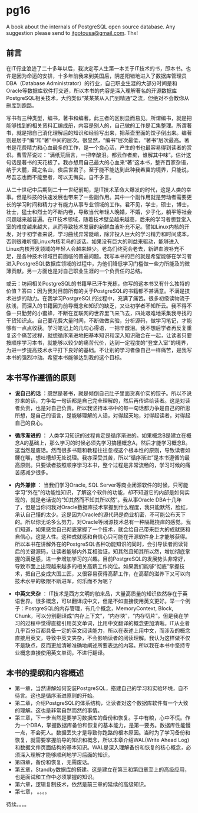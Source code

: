 # pg16
A book about the internals of PostgreSQL open source database. Any suggestion please send to itgotousa@gmail.com. Thx!


## 前言

在IT行业浪迹了二十多年以后，我决定写人生第一本关于IT技术的书，即本书。也许是因为命运的安排，十多年前我来到美国后，阴差阳错地进入了数据库管理员DBA（Database Administrator）的行业，自己职业生涯的大部分时间是和Oracle等数据库软件打交道，所以本书的内容是深入理解著名的开源数据库PostgreSQL相关技术，大约类似“某某某从入门到精通”之流，但绝对不会教你从删库到跑路。

写书有三种类型，编书，著书和编著。此三者的区别显而易见。所谓编书，就是把能够找到的相关资料汇编成册，内容是别人的，自己做的工作是汇集整理。所谓著书，就是把自己消化理解后的知识和经验写出来，把茶壶里面的饺子倒出来。编著则是居于“编”和“著”中间的层次。很显然，“编书”层次最低，“著书”层次最高。著书是花费精力和心血最多的工作，是一个良心活，产生的书也最容易得到读者的赏识。曹雪芹说过：“满纸荒唐言，一把辛酸泪。都云作者痴，谁解其中味”。估计这句话是著书的天花板了。我亦想用自己最大的心血来“著”这本书，整齐百家杂语，纳于大麓，藏之名山，俟后世君子。至于能不能达到此种我希冀的境界，只能说，尽吾志也而不能至者，可以无悔矣。自不多言。

从二十世纪中后期到二十一世纪前期，是IT技术革命大爆发的时代，这是人类的幸事。但是科技的快速发展也带来了一些副作用。其中一个副作用就是劳动者需要更长的学习时间和精力才有能力从事专业领域的工作。君不见，学士，硕士，博士，壮士，猛士和烈士的不断内卷，导致当代年轻人晚婚，不婚，少子化，躺平等社会问题越来越普遍。在IT技术领域，随着技术壁垒越来越高，后来的学习者想登堂入室的难度越来越大，从而导致技术发展的新鲜血液补充不足。譬如Linux内核的开发，对于初学者来说，学习曲线异常陡峭，除非投入巨大的学习精力和时间成本，否则很难听懂Linux内核老鸟的谈话。如果没有巨大的利益来驱动，能够进入Linux内核开发领域的年轻人会越来越少。老鸟们终究会老去，新鲜血液补充不足，是各种技术领域目前面临的普遍问题。我写本书的目的就是希望能够在学习者进入PostgreSQL数据库领域的过程中，为他们降低学习门槛做一些力所能及的微薄贡献。另一方面也是对自己职业生涯的一个负责任的总结。

或云：坊间相关PostgreSQL的书籍早已汗牛充栋，你写的这本书又有什么独特的价值？答曰：因为我对目前所有的关于PostgreSQL的书籍都不甚满意。不满是技术进步的动力。在我学习PostgreSQL的过程中，充满了痛苦。很多初级读物流于肤浅，而深入的书籍因为前导概念和知识的缺乏，又让初学者不知所云。我不得不像一只勤劳的小蜜蜂，不断在互联网的世界里飞来飞去，四处艰难地采集我寻找的干货知识点。自己要花费大量时间，不断做做实验，分析源码，做学习笔记，才能够有一点点收获。学习笔记上的几句心得语，一把辛酸泪。我不想后学者再反复重复这个痛苦过程，就想循序渐进地把基本知识和深入知识融合在一起，让读者只要按顺序学习本书，就能够以较少的痛苦代价，达到一定程度的“登堂入室”的境界，为进一步提高技术水平打下良好的基础。不让别的学习者像自己一样痛苦，是我写本书的强烈冲动。希望本书能够达到我的这个目标。

## 本书写作遵循的原则
- **说自己的话** ：既然是著书，就是倾倒自己肚子里面货真价实的饺子。所以不说抄来的话，力争每一句话都是自己完全理解的，然后再传递给读者。这是对读者负责，也是对自己负责。所以我坚持本书中的每一句话都力争是自己的所思所想，是自己的语言，是能够理解的人话，对得起天地，对得起读者，对得起自己的良心。

- **循序渐进的** ： 人类学习知识的过程肯定是循序渐进的。如果概念B是建立在概念A的基础上，那么学习的时候必须先学习搞懂概念A，然后才能学习概念B。这当然是废话。然而很多书籍和教程往往忽视这个根本性的原则，导致读者如鲠在喉，想吐槽却无处说理。我亦深受其苦，所以“循序渐进”是本书遵循的最高原则。只要读者按照顺序学习本书，整个过程是非常流畅的，学习时候的痛苦感减少很多。

- **内外兼修** ： 当我们学习Oracle, SQL Server等商业闭源软件的时候，只可能学习“外在”的功能性知识，了解这个软件的功能，却不知道它的内部是如何实现的，就是老话说的“知其然而不知其所以然”。我从事Oracle DBA十几年了，但是当你问我对Oracle数据库技术掌握到什么程度，我只能默然，脸红，承认自己懂的太少。这是因为Oracle的源代码是商业机密，不可能公布天下的。所以你无论多么努力，对Oracle等闭源技术总有一种隔靴挠痒的感觉。我们知道，如果感觉自己彻底掌握了一个技术，就会给自己带来巨大的成就感和自信心，这是人性。这种成就感和自信心只可能在开源软件身上才能够获得。所以本书在讲解外在的PostgreSQL各种功能知识的同时，会引导读者阅读背后的关键源码，让读者能够内外互相验证，知其然且知其所以然，增加彻底掌握的满足感，进一步增加学习的兴趣。目前PostgreSQL的发展势头非常好，导致市面上出现越来越多的相关高薪工作岗位。如果我们能够“彻底”掌握技术，把自己变成大国工匠，又很容易获得高薪工作，在高薪的滋养下又可以向技术水平的极限不断进军，何乐而不为呢？

- **中英文夹杂** ： IT技术是西方文明的舶来品，大量高质量的知识依然存在于英语世界。很多概念，可以翻译成中文，但是不如直接使用英文更好。举一个例子：PostgreSQL的内存管理，有几个概念，MemoryContext, Block, Chunk，可以分别翻译成“内存上下文”，“内存块”，“内存切片”。但是我在学习的过程中觉得直接引用英文单词，比用中文翻译的概念更加清晰。IT从业者几乎百分百都具备一定的英文阅读能力，所以在表述上用中文，而涉及的概念直接用英文，导致中英文夹杂，不会影响读者的阅读理解。我认为这样做不仅不是缺点，反而更加清晰准确地阐述所要表达的内容。所以我在本书中坚持专业概念直接使用英文单词，不进行翻译。



## 本书的提纲和内容概述
- 第一章，当然讲解如何安装PostgreSQL，搭建自己的学习和实验环境，自不待言。这也是循序渐进原则的开始。
- 第二章，介绍PostgreSQL的体系结构，让读者对这个数据库软件有一个大致的理解。这也是非常自然而然的事情。
- 第三章，下一步当然是要学习数据库的备份和恢复。手中有粮，心中不慌。作为一个DBA，掌握数据库备份和恢复的基本能力，是第一要务。数据库性能慢一点，不会死人。数据丢失才是导致你跑路的根本原因。当时为了学习备份和恢复，就需要掌握前导的知识和概念，所以本章介绍WAL(Write Ahead Log)和数据文件页面结构的基本知识。WAL是深入理解备份和恢复的核心概念，必须深入理解才能够顺利地学习后面的知识。
- 第四章，备份和恢复，无需废话。
- 第五章，Standby数据库的搭建。这是建立在第三和第四章至上的高级应用，也是面试和工作中必须掌握的知识。
- 第六章，逻辑复制技术，依然是前三章的延续的高级知识。
- 第七章， 。。。。

待续。。。。



